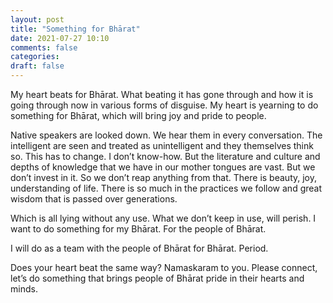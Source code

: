 ```yaml
---
layout: post
title: "Something for Bhārat"
date: 2021-07-27 10:10
comments: false
categories:
draft: false
---
```


My heart beats for Bhārat. What beating it has gone through and how it is going through now in various forms of disguise. My heart is yearning to do something for Bhārat, which will bring joy and pride to people.   
  
Native speakers are looked down. We hear them in every conversation. The intelligent are seen and treated as unintelligent and they themselves think so. This has to change. I don’t know-how. But the literature and culture and depths of knowledge that we have in our mother tongues are vast. But we don’t invest in it. So we don’t reap anything from that. There is beauty, joy, understanding of life. There is so much in the practices we follow and great wisdom that is passed over generations.  
  
Which is all lying without any use. What we don’t keep in use, will perish. I want to do something for my Bhārat. For the people of Bhārat.  
  
I will do as a team with the people of Bhārat for Bhārat.  Period.  
  
Does your heart beat the same way? Namaskaram to you. Please connect, let’s do something that brings people of Bhārat pride in their hearts and minds.  

